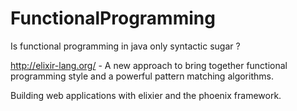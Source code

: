 # FunctionalProgramming

Is functional programming in java only syntactic sugar ?

http://elixir-lang.org/ - A new approach to bring together functional programming style and a powerful pattern matching algorithms.

Building web applications with elixier and the phoenix framework.
